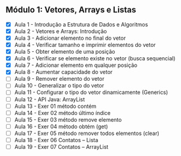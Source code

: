 ## Módulo 1: Vetores, Arrays e Listas

- [x] Aula 1 - Introdução a Estrutura de Dados e Algoritmos
- [x] Aula 2 - Vetores e Arrays: Introdução 
- [x] Aula 3 - Adicionar elemento no final do vetor
- [x] Aula 4 - Verificar tamanho e imprimir elementos do vetor
- [x] Aula 5 - Obter elemento de uma posição
- [x] Aula 6 - Verificar se elemento existe no vetor (busca sequencial)
- [x] Aula 7 - Adicionar elemento em qualquer posição
- [x] Aula 8 - Aumentar capacidade do vetor
- [ ] Aula 9 - Remover elemento do vetor
- [ ] Aula 10 - Generalizar o tipo do vetor
- [ ] Aula 11 - Configurar o tipo do vetor dinamicamente (Generics)
- [ ] Aula 12 - API Java: ArrayList
- [ ] Aula 13 - Exer 01 método contém
- [ ] Aula 14 - Exer 02 método último índice
- [ ] Aula 15 - Exer 03 método remove elemento
- [ ] Aula 16 - Exer 04 método obtém (get)
- [ ] Aula 17 - Exer 05 método remover todos elementos (clear)
- [ ] Aula 18 - Exer 06 Contatos – Lista
- [ ] Aula 19 - Exer 07 Contatos – ArrayList
